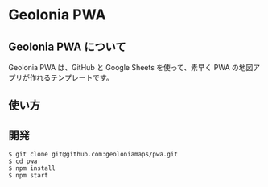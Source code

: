# Geolonia PWA

## Geolonia PWA について

Geolonia PWA は、GitHub と Google Sheets を使って、素早く PWA の地図アプリが作れるテンプレートです。

## 使い方

## 開発

```shell
$ git clone git@github.com:geoloniamaps/pwa.git
$ cd pwa
$ npm install
$ npm start
```
